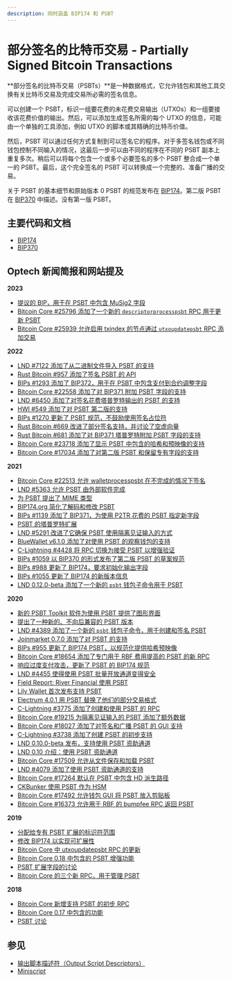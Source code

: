 ```yaml
---
description: 同时涵盖 BIP174 和 PSBT
---
```


# 部分签名的比特币交易 - Partially Signed Bitcoin Transactions

**部分签名的比特币交易（PSBTs）**是一种数据格式，它允许钱包和其他工具交换有关比特币交易及完成交易所必需的签名信息。

可以创建一个 PSBT，标识一组要花费的未花费交易输出（UTXOs）和一组要接收该花费价值的输出。然后，可以添加生成签名所需的每个 UTXO 的信息，可能由一个单独的工具添加，例如 UTXO 的脚本或其精确的比特币价值。

然后，PSBT 可以通过任何方式复制到可以签名它的程序。对于多签名钱包或不同钱包控制不同输入的情况，这最后一步可以由不同的程序在不同的 PSBT 副本上重复多次。稍后可以将每个包含一个或多个必要签名的多个 PSBT 整合成一个单一的 PSBT。最后，这个完全签名的 PSBT 可以转换成一个完整的、准备广播的交易。

关于 PSBT 的基本细节和原始版本 0 PSBT 的规范发布在 [BIP174](https://github.com/bitcoin/bips/blob/master/bip-0174.mediawiki)。第二版 PSBT 在 [BIP370](https://github.com/bitcoin/bips/blob/master/bip-0370.mediawiki) 中描述。没有第一版 PSBT。

## 主要代码和文档

* [BIP174](https://github.com/bitcoin/bips/blob/master/bip-0174.mediawiki)
* [BIP370](https://github.com/bitcoin/bips/blob/master/bip-0370.mediawiki)

## Optech 新闻简报和网站提及

**2023**

* [提议的 BIP，用于在 PSBT 中包含 MuSig2 字段](https://bitcoinops.org/en/newsletters/2023/10/18/#proposed-bip-for-musig2-fields-in-psbts)
* [Bitcoin Core #25796 添加了一个新的 `descriptorprocesspsbt` RPC 用于更新 PSBT](https://bitcoinops.org/en/newsletters/2023/05/31/#bitcoin-core-25796)
* [Bitcoin Core #25939 允许启用 txindex 的节点通过 `utxoupdatepsbt` RPC 添加交易](https://bitcoinops.org/en/newsletters/2023/05/03/#bitcoin-core-25939)

**2022**

* [LND #7122 添加了从二进制文件导入 PSBT 的支持](https://bitcoinops.org/en/newsletters/2022/11/30/#lnd-7122)
* [Rust Bitcoin #957 添加了签名 PSBT 的 API](https://bitcoinops.org/en/newsletters/2022/11/02/#rust-bitcoin-957)
* [BIPs #1293 添加了 BIP372，用于在 PSBT 中包含支付到合约调整字段](https://bitcoinops.org/en/newsletters/2022/10/05/#bips-1293)
* [Bitcoin Core #22558 添加了对 BIP371 附加 PSBT 字段的支持](https://bitcoinops.org/en/newsletters/2022/07/06/#bitcoin-core-22558)
* [LND #6450 添加了对签名花费塔普罗特输出的 PSBT 的支持](https://bitcoinops.org/en/newsletters/2022/05/18/#lnd-6450)
* [HWI #549 添加了对 PSBT 第二版的支持](https://bitcoinops.org/en/newsletters/2022/02/09/#hwi-549)
* [BIPs #1270 更新了 PSBT 规范，不鼓励使用签名占位符](https://bitcoinops.org/en/newsletters/2022/01/26/#bips-1270)
* [Rust Bitcoin #669 改进了部分签名支持，并讨论了空虚向量](https://bitcoinops.org/en/newsletters/2022/01/19/#rust-bitcoin-669)
* [Rust Bitcoin #681 添加了对 BIP371 塔普罗特附加 PSBT 字段的支持](https://bitcoinops.org/en/newsletters/2022/01/05/#rust-bitcoin-681)
* [Bitcoin Core #23718 添加了显示 PSBT 中包含的哈希和预映像的支持](https://bitcoinops.org/en/newsletters/2022/01/05/#bitcoin-core-23718)
* [Bitcoin Core #17034 添加了对第二版 PSBT 和保留专有字段的支持](https://bitcoinops.org/en/newsletters/2022/01/05/#bitcoin-core-17034)

**2021**

* [Bitcoin Core #22513 允许 walletprocesspsbt 在不完成的情况下签名](https://bitcoinops.org/en/newsletters/2021/12/08/#bitcoin-core-22513)
* [LND #5363 允许 PSBT 由外部软件完成](https://bitcoinops.org/en/newsletters/2021/10/13/#lnd-5363)
* [为 PSBT 提出了 MIME 类型](https://bitcoinops.org/en/newsletters/2021/09/08/#bitcoin-related-mime-types)
* [BIP174.org 简化了解码和修改 PSBT](https://bitcoinops.org/en/newsletters/2021/09/01/#bip174-org)
* [BIPs #1139 添加了 BIP371，为使用 P2TR 花费的 PSBT 指定新字段](https://bitcoinops.org/en/newsletters/2021/07/28/#bips-1139)
* [PSBT 的塔普罗特扩展](https://bitcoinops.org/en/newsletters/2021/06/30/#psbt-extensions-for-taproot)
* [LND #5291 改进了它确保 PSBT 使用隔离见证输入的方式](https://bitcoinops.org/en/newsletters/2021/05/19/#lnd-5291)
* [BlueWallet v6.1.0 添加了对使用 PSBT 的观察钱包的支持](https://bitcoinops.org/en/newsletters/2021/05/19/#bluewallet-v6-1-0-released)
* [C-Lightning #4428 将 RPC 切换为接受 PSBT 以增强验证](https://bitcoinops.org/en/newsletters/2021/03/24/#c-lightning-4428)
* [BIPs #1059 以 BIP370 的形式发布了第二版 PSBT 的草案规范](https://bitcoinops.org/en/newsletters/2021/03/24/#bips-1059)
* [BIPs #988 更新了 BIP174，要求初始化输出字段](https://bitcoinops.org/en/newsletters/2021/02/10/#bips-988)
* [BIPs #1055 更新了 BIP174 的新版本信息](https://bitcoinops.org/en/newsletters/2021/02/10/#bips-1055)
* [LND 0.12.0-beta 添加了一个新的 `psbt` 钱包子命令用于 PSBT](https://bitcoinops.org/en/newsletters/2021/01/27/#lnd-0-12-0-beta)

**2020**

* [新的 PSBT Toolkit 软件为使用 PSBT 提供了图形界面](https://bitcoinops.org/en/newsletters/2020/12/16/#psbt-toolkit-v0-1-2-released)
* [提出了一种新的、不向后兼容的 PSBT 版本](https://bitcoinops.org/en/newsletters/2020/12/16/#new-psbt-version-proposed)
* [LND #4389 添加了一个新的 `psbt` 钱包子命令，用于创建和签名 PSBT](https://bitcoinops.org/en/newsletters/2020/10/07/#lnd-4389)
* [Joinmarket 0.7.0 添加了对 PSBT 的支持](https://bitcoinops.org/en/newsletters/2020/09/23/#joinmarket-0-7-0-adds-bip78-psbt)
* [BIPs #955 更新了 BIP174 PSBT，以规范化提供哈希预映像](https://bitcoinops.org/en/newsletters/2020/08/26/#bips-955)
* [Bitcoin Core #18654 添加了专门用于 RBF 费用提高的 PSBT 的新 RPC](https://bitcoinops.org/en/newsletters/2020/08/19/#bitcoin-core-18654)
* [响应过度支付攻击，更新了 PSBT 的 BIP174 规范](https://bitcoinops.org/en/newsletters/2020/08/05/#bips-948)
* [LND #4455 使得使用 PSBT 批量开放通道变得安全](https://bitcoinops.org/en/newsletters/2020/07/29/#lnd-4455)
* [Field Report: River Financial 使用 PSBT](https://bitcoinops.org/en/river-descriptors-psbt/)
* [Lily Wallet 首次发布支持 PSBT](https://bitcoinops.org/en/newsletters/2020/07/22/#lily-wallet-initial-release)
* [Electrum 4.0.1 用 PSBT 替换了他们的部分交易格式](https://bitcoinops.org/en/newsletters/2020/07/22/#electrum-adds-lightning-network-and-psbt-support)
* [C-Lightning #3775 添加了创建和使用 PSBT 的 RPC](https://bitcoinops.org/en/newsletters/2020/07/08/#c-lightning-3775)
* [Bitcoin Core #19215 为隔离见证输入的 PSBT 添加了额外数据](https://bitcoinops.org/en/newsletters/2020/07/08/#bitcoin-core-19215)
* [Bitcoin Core #18027 添加了对签名和广播 PSBT 的 GUI 支持](https://bitcoinops.org/en/newsletters/2020/06/24/#bitcoin-core-18027)
* [C-Lightning #3738 添加了创建 PSBT 的初步支持](https://bitcoinops.org/en/newsletters/2020/05/27/#c-lightning-3738)
* [LND 0.10.0-beta 发布，支持使用 PSBT 资助通道](https://bitcoinops.org/en/newsletters/2020/05/06/#lnd-0-10-0-beta)
* [LND 0.10 介绍：使用 PSBT 资助通道](https://bitcoinops.org/en/newsletters/2020/05/06/#lnd-v0-10)
* [Bitcoin Core #17509 允许从文件保存和加载 PSBT](https://bitcoinops.org/en/newsletters/2020/04/29/#bitcoin-core-17509)
* [LND #4079 添加了使用 PSBT 资助通道的支持](https://bitcoinops.org/en/newsletters/2020/04/08/#lnd-4079)
* [Bitcoin Core #17264 默认在 PSBT 中包含 HD 派生路径](https://bitcoinops.org/en/newsletters/2020/03/04/#bitcoin-core-17264)
* [CKBunker 使用 PSBT 作为 HSM](https://bitcoinops.org/en/newsletters/2020/02/19/#ckbunker-using-psbts-for-an-hsm)
* [Bitcoin Core #17492 允许钱包 GUI 将 PSBT 放入剪贴板](https://bitcoinops.org/en/newsletters/2020/01/29/#bitcoin-core-17492)
* [Bitcoin Core #16373 允许用于 RBF 的 bumpfee RPC 返回 PSBT](https://bitcoinops.org/en/newsletters/2020/01/15/#bitcoin-core-16373)

**2019**

* [分配给专有 PSBT 扩展的标识符范围](https://bitcoinops.org/en/newsletters/2019/11/13/#bips-849)
* [修改 BIP174 以实现可扩展性](https://bitcoinops.org/en/newsletters/2019/08/07/#bip174-extensibility)
* [Bitcoin Core 中 utxoupdatepsbt RPC 的更新](https://bitcoinops.org/en/newsletters/2019/07/10/#bitcoin-core-15427)
* [Bitcoin Core 0.18 中包含的 PSBT 增强功能](https://bitcoinops.org/en/newsletters/2019/05/07/#more-psbt-tools-and-refinements)
* [PSBT 扩展字段的讨论](https://bitcoinops.org/en/newsletters/2019/03/12/#extension-fields-to-partially-signed-bitcoin-transactions-psbts)
* [Bitcoin Core 的三个新 RPC，用于管理 PSBT](https://bitcoinops.org/en/newsletters/2019/02/19/#bitcoin-core-13932)

**2018**

* [Bitcoin Core 新增支持 PSBT 的初步 RPC](https://bitcoinops.org/en/newsletters/2018/07/24/#bip174-partially-signed-bitcoin-transaction-psbt-support-merged)
* [Bitcoin Core 0.17 中包含的功能](https://bitcoinops.org/en/newsletters/2018/07/10/#bip174)
* [PSBT 讨论](https://bitcoinops.org/en/newsletters/2018/07/03/#bip174-discussion)

## 参见

* [输出脚本描述符（Output Script Descriptors）](https://bitcoinops.org/en/topics/output-script-descriptors/)
* [Miniscript](https://bitcoinops.org/en/topics/miniscript/)
